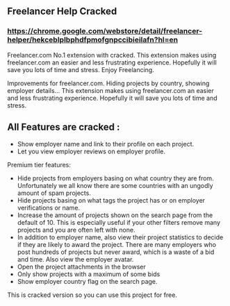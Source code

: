 ## Freelancer Help Cracked 
### https://chrome.google.com/webstore/detail/freelancer-helper/hekceblplbphdfpmofgnpccibieilafn?hl=en
Freelancer.com No.1 extension with cracked. This extension makes using freelancer.com an easier and less frustrating experience. Hopefully it will save you lots of time and stress. Enjoy Freelancing.

Improvements for freelancer.com. Hiding projects by country, showing employer details...
This extension makes using freelancer.com an easier and less frustrating experience. Hopefully it will save you lots of time and stress.

## All Features are cracked :
- Show employer name and link to their profile on each project.
- Let you view employer reviews on employer profile.

Premium tier features:
- Hide projects from employers basing on what country they are from. Unfortunately we all know there are some countries with an ungodly amount of spam projects.
- Hide projects basing on what tags the project has or on employer verifications or name.
- Increase the amount of projects shown on the search page from the default of 10. This is especially useful if your other filters remove many projects and you are often left with none.
- In addition to employer name, also view their project statistics to decide if they are likely to award the project. There are many employers who post hundreds of projects but never award, which is a waste of a bid and time. Also view the employer avatar.
- Open the project attachments in the browser
- Only show projects with a maximum of some bids
- Show employer country flag on the search page.

This is cracked version so you can use this project for free.
